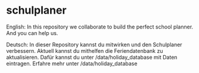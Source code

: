 # schulplaner
English:
In this repository we collaborate to build the perfect school planner. And you can help us. 

Deutsch:
In dieser Repository kannst du mitwirken und den Schulplaner verbessern.
Aktuell kannst du mithelfen die Feriendatenbank zu aktualisieren. Dafür kannst du unter /data/holiday_database mit Daten eintragen. Erfahre mehr unter /data/holiday_database
